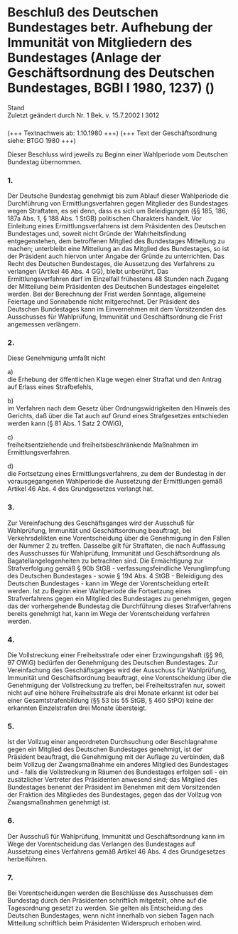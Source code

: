 Beschluß des Deutschen Bundestages betr. Aufhebung der Immunität von Mitgliedern des Bundestages (Anlage der Geschäftsordnung des Deutschen Bundestages, BGBl I 1980, 1237) ()
==============================================================================================================================================================================

Stand  
Zuletzt geändert durch Nr. 1 Bek. v. 15.7.2002 I 3012

### 

(+++ Textnachweis ab: 1.10.1980 +++)
(+++ Text der Geschäftsordnung siehe: BTGO 1980 +++)

Dieser Beschluss wird jeweils zu Beginn einer Wahlperiode vom Deutschen Bundestag übernommen.

### 1.

Der Deutsche Bundestag genehmigt bis zum Ablauf dieser Wahlperiode die Durchführung von Ermittlungsverfahren gegen Mitglieder des Bundestages wegen Straftaten, es sei denn, dass es sich um Beleidigungen (§§ 185, 186, 187a Abs. 1, § 188 Abs. 1 StGB) politischen Charakters handelt.
Vor Einleitung eines Ermittlungsverfahrens ist dem Präsidenten des Deutschen Bundestages und, soweit nicht Gründe der Wahrheitsfindung entgegenstehen, dem betroffenen Mitglied des Bundestages Mitteilung zu machen; unterbleibt eine Mitteilung an das Mitglied des Bundestages, so ist der Präsident auch hiervon unter Angabe der Gründe zu unterrichten. Das Recht des Deutschen Bundestages, die Aussetzung des Verfahrens zu verlangen (Artikel 46 Abs. 4 GG), bleibt unberührt.
Das Ermittlungsverfahren darf im Einzelfall frühestens 48 Stunden nach Zugang der Mitteilung beim Präsidenten des Deutschen Bundestages eingeleitet werden. Bei der Berechnung der Frist werden Sonntage, allgemeine Feiertage und Sonnabende nicht mitgerechnet. Der Präsident des Deutschen Bundestages kann im Einvernehmen mit dem Vorsitzenden des Ausschusses für Wahlprüfung, Immunität und Geschäftsordnung die Frist angemessen verlängern.

### 2.

Diese Genehmigung umfaßt nicht

a)  
die Erhebung der öffentlichen Klage wegen einer Straftat und den Antrag auf Erlass eines Strafbefehls,

b)  
im Verfahren nach dem Gesetz über Ordnungswidrigkeiten den Hinweis des Gerichts, daß über die Tat auch auf Grund eines Strafgesetzes entschieden werden kann (§ 81 Abs. 1 Satz 2 OWiG),

c)  
freiheitsentziehende und freiheitsbeschränkende Maßnahmen im Ermittlungsverfahren.

d)  
die Fortsetzung eines Ermittlungsverfahrens, zu dem der Bundestag in der vorausgegangenen Wahlperiode die Aussetzung der Ermittlungen gemäß Artikel 46 Abs. 4 des Grundgesetzes verlangt hat.

### 3.

Zur Vereinfachung des Geschäftsganges wird der Ausschuß für Wahlprüfung, Immunität und Geschäftsordnung beauftragt, bei Verkehrsdelikten eine Vorentscheidung über die Genehmigung in den Fällen der Nummer 2 zu treffen.
Dasselbe gilt für Straftaten, die nach Auffassung des Ausschusses für Wahlprüfung, Immunität und Geschäftsordnung als Bagatellangelegenheiten zu betrachten sind.
Die Ermächtigung zur Strafverfolgung gemäß § 90b StGB - verfassungsfeindliche Verunglimpfung des Deutschen Bundestages - sowie § 194 Abs. 4 StGB - Beleidigung des Deutschen Bundestages - kann im Wege der Vorentscheidung erteilt werden.
Ist zu Beginn einer Wahlperiode die Fortsetzung eines Strafverfahrens gegen ein Mitglied des Bundestages zu genehmigen, gegen das der vorhergehende Bundestag die Durchführung dieses Strafverfahrens bereits genehmigt hat, kann im Wege der Vorentscheidung verfahren werden.

### 4.

Die Vollstreckung einer Freiheitsstrafe oder einer Erzwingungshaft (§§ 96, 97 OWiG) bedürfen der Genehmigung des Deutschen Bundestages. Zur Vereinfachung des Geschäftsganges wird der Ausschuss für Wahlprüfung, Immunität und Geschäftsordnung beauftragt, eine Vorentscheidung über die Genehmigung der Vollstreckung zu treffen, bei Freiheitsstrafen nur, soweit nicht auf eine höhere Freiheitsstrafe als drei Monate erkannt ist oder bei einer Gesamtstrafenbildung (§§ 53 bis 55 StGB, § 460 StPO) keine der erkannten Einzelstrafen drei Monate übersteigt.

### 5.

Ist der Vollzug einer angeordneten Durchsuchung oder Beschlagnahme gegen ein Mitglied des Deutschen Bundestages genehmigt, ist der Präsident beauftragt, die Genehmigung mit der Auflage zu verbinden, daß beim Vollzug der Zwangsmaßnahme ein anderes Mitglied des Bundestages und - falls die Vollstreckung in Räumen des Bundestages erfolgen soll - ein zusätzlicher Vertreter des Präsidenten anwesend sind; das Mitglied des Bundestages benennt der Präsident im Benehmen mit dem Vorsitzenden der Fraktion des Mitgliedes des Bundestages, gegen das der Vollzug von Zwangsmaßnahmen genehmigt ist.

### 6.

Der Ausschuß für Wahlprüfung, Immunität und Geschäftsordnung kann im Wege der Vorentscheidung das Verlangen des Bundestages auf Aussetzung eines Verfahrens gemäß Artikel 46 Abs. 4 des Grundgesetzes herbeiführen.

### 7.

Bei Vorentscheidungen werden die Beschlüsse des Ausschusses dem Bundestag durch den Präsidenten schriftlich mitgeteilt, ohne auf die Tagesordnung gesetzt zu werden. Sie gelten als Entscheidung des Deutschen Bundestages, wenn nicht innerhalb von sieben Tagen nach Mitteilung schriftlich beim Präsidenten Widerspruch erhoben wird.
